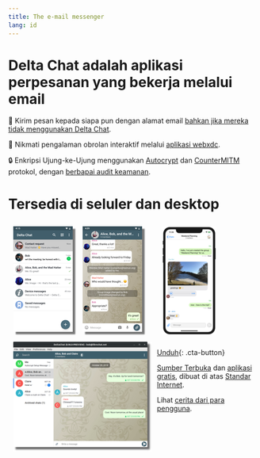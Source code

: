 ```yaml
---
title: The e-mail messenger
lang: id
---
```


# Delta Chat adalah aplikasi perpesanan yang bekerja melalui email

💬 Kirim pesan kepada siapa pun dengan alamat email [bahkan jika mereka tidak menggunakan Delta Chat](https://www.youtube-nocookie.com/embed/8LbrGXKZN70).

🥳 Nikmati pengalaman obrolan interaktif melalui [aplikasi webxdc](https://webxdc.org).

🔒 Enkripsi Ujung-ke-Ujung menggunakan [Autocrypt](https://autocrypt.org) dan [CounterMITM](https://countermitm.readthedocs.io/en/latest/new.html) protokol, dengan [berbapai audit keamanan](https://delta.chat/en/2023-03-27-third-independent-security-audit). 

# Tersedia di seluler dan desktop


<div>
<a href="../assets/blog/screenshots/2019-12-17-delta-chat-google-play-release-chat-list-light.png">
<picture>
<source srcset="../assets/blog/screenshots/2019-12-17-delta-chat-google-play-release-chat-list-light-thumbnail.webp" type="image/webp" />
<source srcset="../assets/blog/screenshots/2019-12-17-delta-chat-google-play-release-chat-list-light-thumbnail.png" type="image/png" />
<img src="../assets/blog/screenshots/2019-12-17-delta-chat-google-play-release-chat-list-light-thumbnail.png" width="120" height="213" style="float: left; margin: 10px;display: block;box-shadow: 5px 5px 2px #777;" alt="A screenshot of Delta Chat on Android showing chat list" />
</picture>
</a>
</div>

<div>
<a href="../assets/blog/screenshots/2019-12-17-delta-chat-google-play-release-group-light.png">
<picture>
<source srcset="../assets/blog/screenshots/2019-12-17-delta-chat-google-play-release-group-light-thumbnail.webp" type="image/webp" />
<source srcset="../assets/blog/screenshots/2019-12-17-delta-chat-google-play-release-group-light-thumbnail.png" type="image/png" />
<img src="../assets/blog/screenshots/2019-12-17-delta-chat-google-play-release-group-light-thumbnail.png" width="120" height="213" style="float: left; margin: 10px;display: block;box-shadow: 5px 5px 2px #777;" alt="A screenshot of Delta Chat on Android showing a chat" />
</picture>
</a>
</div>

<div>
<a href="../assets/blog/desktop-screenshot.png">
<picture>
<source srcset="../assets/blog/desktop-screenshot-thumbnail.webp" type="image/webp" />
<source srcset="../assets/blog/desktop-screenshot-thumbnail.png" type="image/png" />
<img src="../assets/blog/desktop-screenshot-thumbnail.png" width="280" height="222" style="float:left; margin: 10px" alt="A screenshot of Delta Chat on desktop" />
</picture>
</a>
</div>

<div>
<a href="../assets/blog/screenshots/2020-01-09-delta-chat-iOS-weekend-group-chat.png">
<picture>
<source srcset="../assets/blog/screenshots/2020-01-09-delta-chat-iOS-weekend-group-chat-thumbnail.webp" type="image/webp" />
<source srcset="../assets/blog/screenshots/2020-01-09-delta-chat-iOS-weekend-group-chat-thumbnail.png" type="image/png" />
<img src="../assets/blog/screenshots/2020-01-09-delta-chat-iOS-weekend-group-chat-thumbnail.png" width="110" height="219" style="margin: 10px" alt="A screenshot of Delta Chat on iOS" />
</picture>
</a>
</div>

[Unduh](https://get.delta.chat){: .cta-button}

[Sumber Terbuka](https://en.wikipedia.org/wiki/Open-source_software)
dan [aplikasi gratis](https://en.wikipedia.org/wiki/Free_software), dibuat di atas [Standar Internet](https://github.com/deltachat/deltachat-core-rust/blob/master/standards.md). 

Lihat [cerita dari para pengguna](user-voices).
